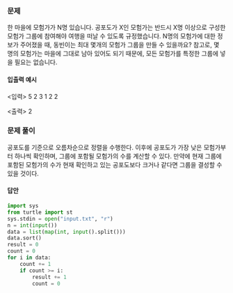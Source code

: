 ### 문제

한 마을에 모험가가 N명 있습니다.
공포도가 X인 모험가는 반드시 X명 이상으로 구성한 모험가 그룹에 참여해야 여행을 떠날 수 있도록 규정했습니다.
N명의 모험가에 대한 정보가 주어졌을 때, 동빈이는 최대 몇개의 모험가 그룹을 만들 수 있을까요?
참고로, 몇 명의 모험가는 마을에 그대로 남아 있어도 되기 때문에, 모든 모험가를 특정한 그룹에 넣을 필요는 없습니다.

#### 입출력 예시

<입력>
5
2 3 1 2 2

<출력>
2

### 문제 풀이

공포도를 기준으로 오름차순으로 정렬을 수행한다.
이후에 공포도가 가장 낮은 모험가부터 하나씩 확인하며, 그룹에 포함될 모험가의 수를 계산할 수 있다.
만약에 현재 그룹에 포함된 모험가의 수가 현재 확인하고 있는 공포도보다 크거나 같다면 그룹을 결성할 수 있을 것이다.

#### 답안

```python
import sys
from turtle import st
sys.stdin = open("input.txt", "r")
n = int(input())
data = list(map(int, input().split()))
data.sort()
result = 0
count = 0
for i in data:
    count += 1
    if count >= i:
        result += 1
        count = 0

```
